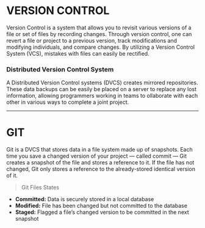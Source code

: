 # VERSION CONTROL

Version Control is a system that allows you to revisit various versions of a file or set of files by recording changes. Through version control, one can revert a file or project to a previous version, track modifications and modifying individuals, and compare changes. By utilizing a Version Control System (VCS), mistakes with files can easily be rectified.

### Distributed Version Control System

A Distributed Version Control systems (DVCS) creates mirrored repositories. These data backups can be easily be placed on a server to replace any lost information, allowing programmers working in teams to ollaborate with each other in various ways to complete a joint project.

---

# GIT 

Git is a DVCS that stores data in a file system made up of snapshots. Each time you save a changed version of your project — called commit — Git creates a snapshot of the file and stores a reference to it. If the file has not changed, Git only stores a reference to the already-stored identical version of it.

> Git Files States

* **Committed:** Data is securely stored in a local database
* **Modified:** File has been changed but not committed to the database
* **Staged:** Flagged a file’s changed version to be committed in the next snapshot
